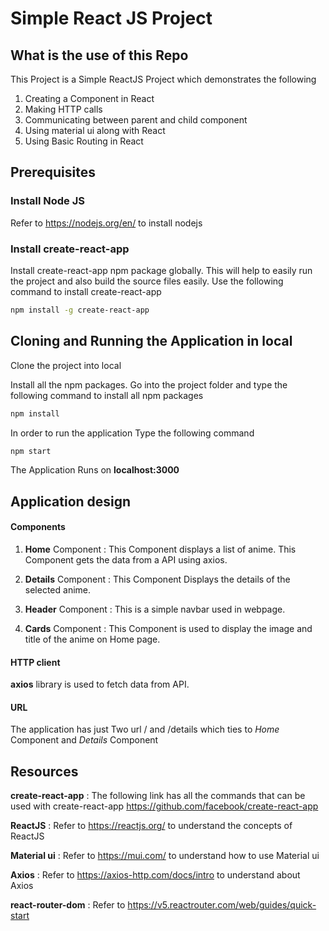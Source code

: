 # Simple React JS Project

## What is the use of this Repo

This Project is a Simple ReactJS Project which demonstrates the following
1. Creating a Component in React
2. Making HTTP calls
3. Communicating between parent and child component
4. Using material ui along with React
5. Using Basic Routing in React


## Prerequisites

### Install Node JS
Refer to https://nodejs.org/en/ to install nodejs

### Install create-react-app
Install create-react-app npm package globally. This will help to easily run the project and also build the source files easily. Use the following command to install create-react-app

```bash
npm install -g create-react-app
```
<!-- ## Live Application URL

The Application is deployed in urlgoeshere

Click on the link to see the application -->

## Cloning and Running the Application in local

Clone the project into local

Install all the npm packages. Go into the project folder and type the following command to install all npm packages

```bash
npm install
```

In order to run the application Type the following command

```bash
npm start
```

The Application Runs on **localhost:3000**

## Application design

#### Components

1. **Home** Component : This Component displays a list of anime. This Component gets the data from a API using axios.

2. **Details** Component : This Component Displays the details of the selected anime.

3. **Header** Component : This is a simple navbar used in webpage.

4. **Cards** Component : This Component is used to display the image and title of the anime on Home page. 

#### HTTP client

**axios** library is used to fetch data from API.

#### URL

The application has just Two url / and /details which ties to *Home* Component and *Details* Component

## Resources

**create-react-app** : The following link has all the commands that can be used with create-react-app
https://github.com/facebook/create-react-app

**ReactJS** : Refer to https://reactjs.org/ to understand the concepts of ReactJS

**Material ui** : Refer to https://mui.com/ to understand how to use Material ui

**Axios** : Refer to https://axios-http.com/docs/intro to understand about Axios

**react-router-dom** : Refer to https://v5.reactrouter.com/web/guides/quick-start
